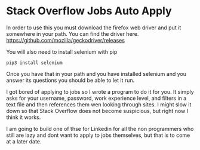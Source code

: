 # Stack Overflow Jobs Auto Apply
In order to use this you must download the firefox web driver and put it somewhere in your path. You can find the driver here. https://github.com/mozilla/geckodriver/releases

You will also need to install selenium with pip

````
pip3 install selenium
````

Once you have that in your path and you have installed selenium and you answer its questions you should be able to let it run.

I got bored of applying to jobs so I wrote a program to do it for you. It simply asks for your username, password, work experience level, and filters in a text file and then references them wen looking through sites. I might slow it down so that Stack Overflow does not become suspicious, but right now I think it works.

I am going to build one of thse for Linkedin for all the non programmers who still are lazy and dont want to apply to jobs themselves, but that is to come at a later date.